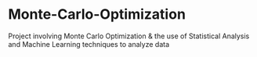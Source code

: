 # Monte-Carlo-Optimization
Project involving Monte Carlo Optimization &amp; the use of Statistical Analysis and Machine Learning techniques to analyze data 
